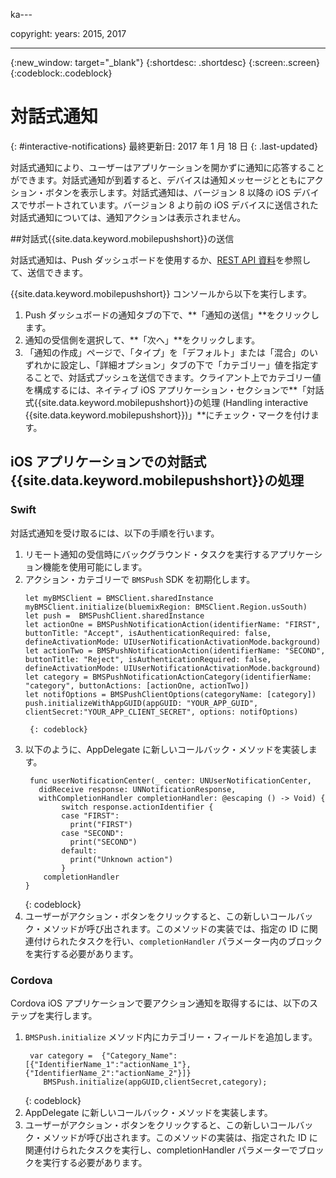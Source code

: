 ka---

copyright:
 years: 2015, 2017

---

{:new_window: target="_blank"}
{:shortdesc: .shortdesc}
{:screen:.screen}
{:codeblock:.codeblock}

# 対話式通知
{: #interactive-notifications}
最終更新日: 2017 年 1 月 18 日
{: .last-updated}

対話式通知により、ユーザーはアプリケーションを開かずに通知に応答することができます。対話式通知が到着すると、デバイスは通知メッセージとともにアクション・ボタンを表示します。対話式通知は、バージョン 8 以降の iOS デバイスでサポートされています。バージョン 8 より前の iOS デバイスに送信された対話式通知については、通知アクションは表示されません。

##対話式{{site.data.keyword.mobilepushshort}}の送信


対話式通知は、Push ダッシュボードを使用するか、[REST API 資料](t_restapi.html)を参照して、送信できます。

{{site.data.keyword.mobilepushshort}} コンソールから以下を実行します。 

1. Push ダッシュボードの通知タブの下で、**「通知の送信」**をクリックします。 
2. 通知の受信側を選択して、**「次へ」**をクリックします。 
3. 「通知の作成」ページで、「タイプ」を「デフォルト」または「混合」のいずれかに設定し、「詳細オプション」タブの下で「カテゴリー」値を指定することで、対話式プッシュを送信できます。クライアント上でカテゴリー値を構成するには、ネイティブ iOS アプリケーション・セクションで**「対話式{{site.data.keyword.mobilepushshort}}の処理 (Handling interactive {{site.data.keyword.mobilepushshort}})」**にチェック・マークを付けます。

## iOS アプリケーションでの対話式{{site.data.keyword.mobilepushshort}}の処理


### Swift

対話式通知を受け取るには、以下の手順を行います。

1. リモート通知の受信時にバックグラウンド・タスクを実行するアプリケーション機能を使用可能にします。 
1. アクション・カテゴリーで `BMSPush` SDK を初期化します。
	```
	let myBMSClient = BMSClient.sharedInstance
	myBMSClient.initialize(bluemixRegion: BMSClient.Region.usSouth)
	let push =  BMSPushClient.sharedInstance
    let actionOne = BMSPushNotificationAction(identifierName: "FIRST", buttonTitle: "Accept", isAuthenticationRequired: false, defineActivationMode: UIUserNotificationActivationMode.background)
   	let actionTwo = BMSPushNotificationAction(identifierName: "SECOND", buttonTitle: "Reject", isAuthenticationRequired: false, defineActivationMode: UIUserNotificationActivationMode.background)
   	let category = BMSPushNotificationActionCategory(identifierName: "category", buttonActions: [actionOne, actionTwo])
   	let notifOptions = BMSPushClientOptions(categoryName: [category])
	push.initializeWithAppGUID(appGUID: "YOUR_APP_GUID", clientSecret:"YOUR_APP_CLIENT_SECRET", options: notifOptions)
	```
		{: codeblock}

1. 以下のように、AppDelegate に新しいコールバック・メソッドを実装します。
	```
	 func userNotificationCenter(_ center: UNUserNotificationCenter,
       didReceive response: UNNotificationResponse,
       withCompletionHandler completionHandler: @escaping () -> Void) {
            switch response.actionIdentifier {
		    case "FIRST":
		      print("FIRST")
		    case "SECOND":
		      print("SECOND")  
		    default:
		      print("Unknown action")
		    }
		completionHandler
	}
	```
	{: codeblock} 
5. ユーザーがアクション・ボタンをクリックすると、この新しいコールバック・メソッドが呼び出されます。このメソッドの実装では、指定の ID に関連付けられたタスクを行い、`completionHandler` パラメーター内のブロックを実行する必要があります。


### Cordova

Cordova iOS アプリケーションで要アクション通知を取得するには、以下のステップを実行します。

1. `BMSPush.initialize` メソッド内にカテゴリー・フィールドを追加します。
   ```
	var category =  {"Category_Name":[{"IdentifierName_1":"actionName_1"},{"IdentifierName_2":"actionName_2"}]}
       BMSPush.initialize(appGUID,clientSecret,category);
    ```
	{: codeblock} 
2. AppDelegate に新しいコールバック・メソッドを実装します。
3. ユーザーがアクション・ボタンをクリックすると、この新しいコールバック・メソッドが呼び出されます。このメソッドの実装は、指定された ID に関連付けられたタスクを実行し、completionHandler パラメーターでブロックを実行する必要があります。
